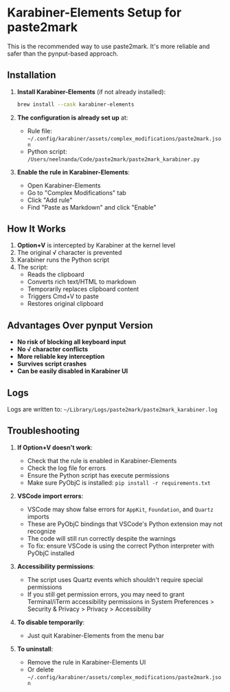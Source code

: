 # Karabiner-Elements Setup for paste2mark

This is the recommended way to use paste2mark. It's more reliable and safer than the pynput-based approach.

## Installation

1. **Install Karabiner-Elements** (if not already installed):
   ```bash
   brew install --cask karabiner-elements
   ```

2. **The configuration is already set up** at:
   - Rule file: `~/.config/karabiner/assets/complex_modifications/paste2mark.json`
   - Python script: `/Users/neelnanda/Code/paste2mark/paste2mark_karabiner.py`

3. **Enable the rule in Karabiner-Elements**:
   - Open Karabiner-Elements
   - Go to "Complex Modifications" tab
   - Click "Add rule"
   - Find "Paste as Markdown" and click "Enable"

## How It Works

1. **Option+V** is intercepted by Karabiner at the kernel level
2. The original √ character is prevented
3. Karabiner runs the Python script
4. The script:
   - Reads the clipboard
   - Converts rich text/HTML to markdown
   - Temporarily replaces clipboard content
   - Triggers Cmd+V to paste
   - Restores original clipboard

## Advantages Over pynput Version

- **No risk of blocking all keyboard input**
- **No √ character conflicts**
- **More reliable key interception**
- **Survives script crashes**
- **Can be easily disabled in Karabiner UI**

## Logs

Logs are written to: `~/Library/Logs/paste2mark/paste2mark_karabiner.log`

## Troubleshooting

1. **If Option+V doesn't work**:
   - Check that the rule is enabled in Karabiner-Elements
   - Check the log file for errors
   - Ensure the Python script has execute permissions
   - Make sure PyObjC is installed: `pip install -r requirements.txt`

2. **VSCode import errors**:
   - VSCode may show false errors for `AppKit`, `Foundation`, and `Quartz` imports
   - These are PyObjC bindings that VSCode's Python extension may not recognize
   - The code will still run correctly despite the warnings
   - To fix: ensure VSCode is using the correct Python interpreter with PyObjC installed

3. **Accessibility permissions**:
   - The script uses Quartz events which shouldn't require special permissions
   - If you still get permission errors, you may need to grant Terminal/iTerm accessibility permissions in System Preferences > Security & Privacy > Privacy > Accessibility

4. **To disable temporarily**:
   - Just quit Karabiner-Elements from the menu bar

5. **To uninstall**:
   - Remove the rule in Karabiner-Elements UI
   - Or delete `~/.config/karabiner/assets/complex_modifications/paste2mark.json`